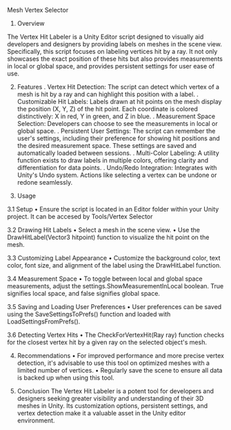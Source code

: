 Mesh Vertex Selector
1. Overview
   
The Vertex Hit Labeler is a Unity Editor script designed to visually aid developers and designers by providing labels on meshes in the scene view. Specifically, this script focuses on labeling vertices hit by a ray. It not only showcases the exact position of these hits but also provides measurements in local or global space, and provides persistent settings for user ease of use.

2. Features
.	Vertex Hit Detection: The script can detect which vertex of a mesh is hit by a ray and can highlight this position with a label.
.	Customizable Hit Labels: Labels drawn at hit points on the mesh display the position (X, Y, Z) of the hit point. Each coordinate is colored distinctively: X in red, Y in green, and Z in blue.
.	Measurement Space Selection: Developers can choose to see the measurements in local or global space.
.	Persistent User Settings: The script can remember the user's settings, including their preference for showing hit positions and the desired measurement space. These settings are saved and automatically loaded between sessions.
.	Multi-Color Labeling: A utility function exists to draw labels in multiple colors, offering clarity and differentiation for data points.
.	Undo/Redo Integration: Integrates with Unity's Undo system. Actions like selecting a vertex can be undone or redone seamlessly.

3. Usage

3.1 Setup
•	Ensure the script is located in an Editor folder within your Unity project. It can be accesed by Tools/Vertex Selector

3.2 Drawing Hit Labels
•	Select a mesh in the scene view.
•	Use the DrawHitLabel(Vector3 hitpoint) function to visualize the hit point on the mesh.

3.3 Customizing Label Appearance
•	Customize the background color, text color, font size, and alignment of the label using the DrawHitLabel function.

3.4 Measurement Space
•	To toggle between local and global space measurements, adjust the settings.ShowMeasurementInLocal boolean. True signifies local space, and false signifies global space.

3.5 Saving and Loading User Preferences
•	User preferences can be saved using the SaveSettingsToPrefs() function and loaded with LoadSettingsFromPrefs().

3.6 Detecting Vertex Hits
•	The CheckForVertexHit(Ray ray) function checks for the closest vertex hit by a given ray on the selected object's mesh.

4. Recommendations
•	For improved performance and more precise vertex detection, it's advisable to use this tool on optimized meshes with a limited number of vertices.
•	Regularly save the scene to ensure all data is backed up when using this tool.

5. Conclusion
The Vertex Hit Labeler is a potent tool for developers and designers seeking greater visibility and understanding of their 3D meshes in Unity. Its customization options, persistent settings, and vertex detection make it a valuable asset in the Unity editor environment.

